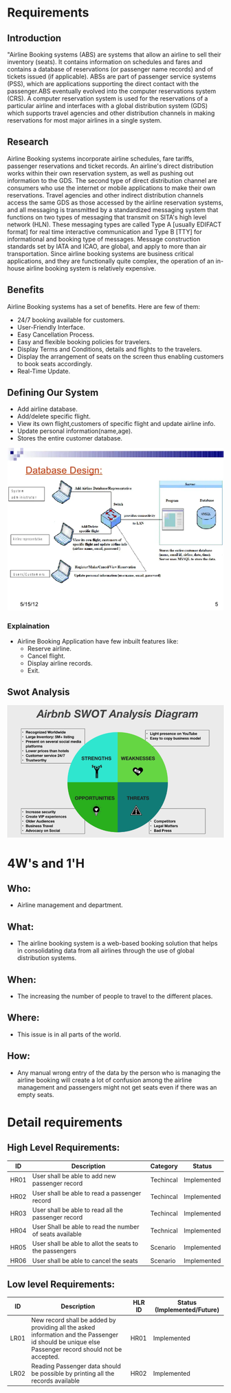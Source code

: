 # Requirements
## Introduction
"Airline Booking systems (ABS) are systems that allow an airline to sell their inventory (seats). It contains information on schedules and fares and contains a database of reservations (or passenger name records) and of tickets issued (if applicable). ABSs are part of passenger service systems (PSS), which are applications supporting the direct contact with the passenger.ABS eventually evolved into the computer reservations system (CRS). A computer reservation system is used for the reservations of a particular airline and interfaces with a global distribution system (GDS) which supports travel agencies and other distribution channels in making reservations for most major airlines in a single system.

## Research
Airline Booking systems incorporate airline schedules, fare tariffs, passenger reservations and ticket records. An airline's direct distribution works within their own reservation system, as well as pushing out information to the GDS. The second type of direct distribution channel are consumers who use the internet or mobile applications to make their own reservations. Travel agencies and other indirect distribution channels access the same GDS as those accessed by the airline reservation systems, and all messaging is transmitted by a standardized messaging system that functions on two types of messaging that transmit on SITA's high level network (HLN). These messaging types are called Type A [usually EDIFACT format] for real time interactive communication and Type B [TTY] for informational and booking type of messages. Message construction standards set by IATA and ICAO, are global, and apply to more than air transportation. Since airline booking systems are business critical applications, and they are functionally quite complex, the operation of an in-house airline booking system is relatively expensive.

## Benefits
Airline Booking systems has a set of benefits. Here are few of them:
* 24/7 booking available for customers.
* User-Friendly Interface.
* Easy Cancellation Process.
* Easy and flexible booking policies for travelers.
* Display Terms and Conditions, details and flights to the travelers.
* Display the arrangement of seats on the screen thus enabling customers to book seats accordingly.
* Real-Time Update.

## Defining Our System
* Add airline database.
* Add/delete specific flight.
* View its own flight,customers of specific flight and update airline info.
* Update personal information(name,age).
* Stores the entire customer database.

![Description](https://github.com/Annapoornarb/Stepin_Airline-Booking/blob/main/1_Requirements/design.png)

### Explaination
* Airline Booking Application have few inbuilt features like:
    - Reserve airline.
    - Cancel flight.
    - Display airline records.
    - Exit.

## Swot Analysis

![Description](https://github.com/Annapoornarb/Stepin_Airline-Booking/blob/main/1_Requirements/swot_analysis.png)

# 4W&#39;s and 1&#39;H

## Who:
* Airline management and department.

## What:
* The airline booking system is a web-based booking solution that helps in consolidating data from all airlines through the use of global distribution systems. 

## When:
* The increasing the number of people to travel to the different places.

## Where:
* This issue is in all parts of the world.

## How:
* Any manual wrong entry of the data by the person who is managing the airline booking will create a lot of confusion among the airline management and passengers might not get seats even if there was an empty seats.

# Detail requirements
## High Level Requirements: 
| ID | Description | Category | Status | 
| ----- | ----- | ------- | ---------|
| HR01 | User shall be able to add new passenger record | Techincal | Implemented | 
| HR02 | User shall be able to read a passenger record | Techincal | Implemented |
| HR03 | User shall be able to read all the passenger record | Techincal | Implemented |
| HR04 | User Shall be able to read the number of seats available | Technical | Implemented
| HR05 | User shall be able to allot the seats to the passengers | Scenario | Implemented   
| HR06 | User shall be able to cancel the seats  | Scenario | Implemented   



##  Low level Requirements:
 
| ID | Description | HLR ID | Status (Implemented/Future) |
| ------ | --------- | ------ | ----- |
| LR01 | New record shall be added by providing all the asked information and the Passenger id should be unique else Passenger record should not be accepted. | HR01 | Implemented |
| LR02 | Reading Passenger data should be possible by printing all the records available | HR02 | Implemented |
